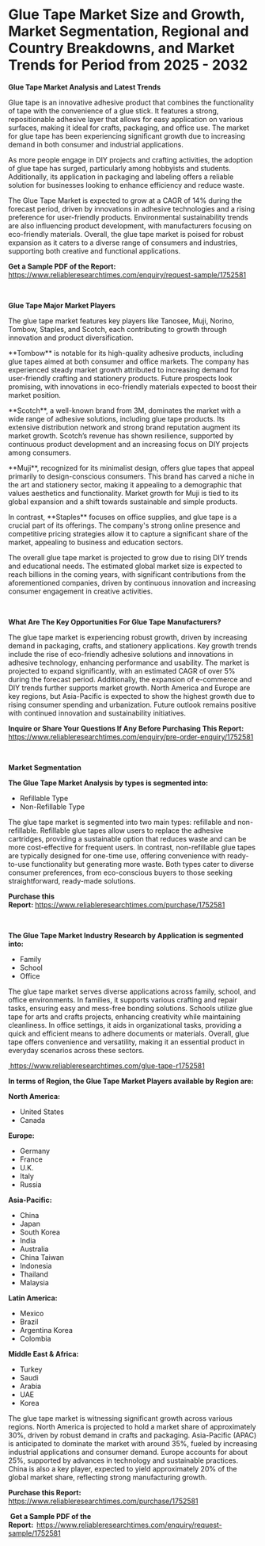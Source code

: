 <p><h1>Glue Tape Market Size and Growth, Market Segmentation, Regional and Country Breakdowns, and Market Trends for Period from 2025 -  2032</h1></p><p><strong>Glue Tape Market Analysis and Latest Trends</strong></p>
<p><p>Glue tape is an innovative adhesive product that combines the functionality of tape with the convenience of a glue stick. It features a strong, repositionable adhesive layer that allows for easy application on various surfaces, making it ideal for crafts, packaging, and office use. The market for glue tape has been experiencing significant growth due to increasing demand in both consumer and industrial applications. </p><p>As more people engage in DIY projects and crafting activities, the adoption of glue tape has surged, particularly among hobbyists and students. Additionally, its application in packaging and labeling offers a reliable solution for businesses looking to enhance efficiency and reduce waste. </p><p>The Glue Tape Market is expected to grow at a CAGR of 14% during the forecast period, driven by innovations in adhesive technologies and a rising preference for user-friendly products. Environmental sustainability trends are also influencing product development, with manufacturers focusing on eco-friendly materials. Overall, the glue tape market is poised for robust expansion as it caters to a diverse range of consumers and industries, supporting both creative and functional applications.</p></p>
<p><strong>Get a Sample PDF of the Report:&nbsp;</strong> <a href="https://www.reliableresearchtimes.com/enquiry/request-sample/1752581?utm_campaign=3006&utm_medium=2&utm_source=Github&utm_content=ia&utm_term=17042025&utm_id=glue-tape">https://www.reliableresearchtimes.com/enquiry/request-sample/1752581</a></p>
<p>&nbsp;</p>
<p><strong>Glue Tape Major Market Players</strong></p>
<p><p>The glue tape market features key players like Tanosee, Muji, Norino, Tombow, Staples, and Scotch, each contributing to growth through innovation and product diversification. </p><p>**Tombow** is notable for its high-quality adhesive products, including glue tapes aimed at both consumer and office markets. The company has experienced steady market growth attributed to increasing demand for user-friendly crafting and stationery products. Future prospects look promising, with innovations in eco-friendly materials expected to boost their market position.</p><p>**Scotch**, a well-known brand from 3M, dominates the market with a wide range of adhesive solutions, including glue tape products. Its extensive distribution network and strong brand reputation augment its market growth. Scotch’s revenue has shown resilience, supported by continuous product development and an increasing focus on DIY projects among consumers.</p><p>**Muji**, recognized for its minimalist design, offers glue tapes that appeal primarily to design-conscious consumers. This brand has carved a niche in the art and stationery sector, making it appealing to a demographic that values aesthetics and functionality. Market growth for Muji is tied to its global expansion and a shift towards sustainable and simple products.</p><p>In contrast, **Staples** focuses on office supplies, and glue tape is a crucial part of its offerings. The company's strong online presence and competitive pricing strategies allow it to capture a significant share of the market, appealing to business and education sectors.</p><p>The overall glue tape market is projected to grow due to rising DIY trends and educational needs. The estimated global market size is expected to reach billions in the coming years, with significant contributions from the aforementioned companies, driven by continuous innovation and increasing consumer engagement in creative activities.</p></p>
<p>&nbsp;</p>
<p><strong>What Are The Key Opportunities For Glue Tape Manufacturers?</strong></p>
<p><p>The glue tape market is experiencing robust growth, driven by increasing demand in packaging, crafts, and stationery applications. Key growth trends include the rise of eco-friendly adhesive solutions and innovations in adhesive technology, enhancing performance and usability. The market is projected to expand significantly, with an estimated CAGR of over 5% during the forecast period. Additionally, the expansion of e-commerce and DIY trends further supports market growth. North America and Europe are key regions, but Asia-Pacific is expected to show the highest growth due to rising consumer spending and urbanization. Future outlook remains positive with continued innovation and sustainability initiatives.</p></p>
<p><strong>Inquire or Share Your Questions If Any Before Purchasing This Report:</strong> <a href="https://www.reliableresearchtimes.com/enquiry/pre-order-enquiry/1752581?utm_campaign=3006&utm_medium=2&utm_source=Github&utm_content=ia&utm_term=17042025&utm_id=glue-tape">https://www.reliableresearchtimes.com/enquiry/pre-order-enquiry/1752581</a></p>
<p>&nbsp;</p>
<p><strong>Market Segmentation</strong></p>
<p><strong>The Glue Tape Market Analysis by types is segmented into:</strong></p>
<p><ul><li>Refillable Type</li><li>Non-Refillable Type</li></ul></p>
<p><p>The glue tape market is segmented into two main types: refillable and non-refillable. Refillable glue tapes allow users to replace the adhesive cartridges, providing a sustainable option that reduces waste and can be more cost-effective for frequent users. In contrast, non-refillable glue tapes are typically designed for one-time use, offering convenience with ready-to-use functionality but generating more waste. Both types cater to diverse consumer preferences, from eco-conscious buyers to those seeking straightforward, ready-made solutions.</p></p>
<p><strong>Purchase this Report:&nbsp;</strong><a href="https://www.reliableresearchtimes.com/purchase/1752581?utm_campaign=3006&utm_medium=2&utm_source=Github&utm_content=ia&utm_term=17042025&utm_id=glue-tape">https://www.reliableresearchtimes.com/purchase/1752581</a></p>
<p>&nbsp;</p>
<p><strong>The Glue Tape Market Industry Research by Application is segmented into:</strong></p>
<p><ul><li>Family</li><li>School</li><li>Office</li></ul></p>
<p><p>The glue tape market serves diverse applications across family, school, and office environments. In families, it supports various crafting and repair tasks, ensuring easy and mess-free bonding solutions. Schools utilize glue tape for arts and crafts projects, enhancing creativity while maintaining cleanliness. In office settings, it aids in organizational tasks, providing a quick and efficient means to adhere documents or materials. Overall, glue tape offers convenience and versatility, making it an essential product in everyday scenarios across these sectors.</p></p>
<p><a href="https://www.reliableresearchtimes.com/glue-tape-r1752581?utm_campaign=3006&utm_medium=2&utm_source=Github&utm_content=ia&utm_term=17042025&utm_id=glue-tape">&nbsp;https://www.reliableresearchtimes.com/glue-tape-r1752581</a></p>
<p><strong>In terms of Region, the Glue Tape Market Players available by Region are:</strong></p>
<p>
    <p> <strong> North America: </strong>
        <ul>
            <li>United States</li>
            <li>Canada</li>
        </ul>
        </p> 
    <p> <strong> Europe: </strong>
        <ul>
            <li>Germany</li>
            <li>France</li>
            <li>U.K.</li>
            <li>Italy</li>
            <li>Russia</li>
        </ul>
        </p> 
    <p> <strong> Asia-Pacific: </strong>
        <ul>
            <li>China</li>
            <li>Japan</li>
            <li>South Korea</li>
            <li>India</li>
            <li>Australia</li>
            <li>China Taiwan</li>
            <li>Indonesia</li>
            <li>Thailand</li>
            <li>Malaysia</li>
        </ul>
        </p> 
    <p> <strong> Latin America: </strong>
        <ul>
            <li>Mexico</li>
            <li>Brazil</li>
            <li>Argentina Korea</li>
            <li>Colombia</li>
        </ul>
        </p> 
    <p> <strong> Middle East & Africa: </strong>
        <ul>
            <li>Turkey</li>
            <li>Saudi</li>
            <li>Arabia</li>
            <li>UAE</li>
            <li>Korea</li>
        </ul>
    </p>
    </p>
<p><p>The glue tape market is witnessing significant growth across various regions. North America is projected to hold a market share of approximately 30%, driven by robust demand in crafts and packaging. Asia-Pacific (APAC) is anticipated to dominate the market with around 35%, fueled by increasing industrial applications and consumer demand. Europe accounts for about 25%, supported by advances in technology and sustainable practices. China is also a key player, expected to yield approximately 20% of the global market share, reflecting strong manufacturing growth.</p></p>
<p><strong>Purchase this Report: </strong><a href="https://www.reliableresearchtimes.com/purchase/1752581?utm_campaign=3006&utm_medium=2&utm_source=Github&utm_content=ia&utm_term=17042025&utm_id=glue-tape">https://www.reliableresearchtimes.com/purchase/1752581</a></p>
<p>&nbsp;<strong>Get a Sample PDF of the Report:&nbsp;&nbsp;</strong><a href="https://www.reliableresearchtimes.com/enquiry/request-sample/1752581?utm_campaign=3006&utm_medium=2&utm_source=Github&utm_content=ia&utm_term=17042025&utm_id=glue-tape">https://www.reliableresearchtimes.com/enquiry/request-sample/1752581</a></p>
<p><strong></strong></p>
<p><p></p><p></p><p></p></p>